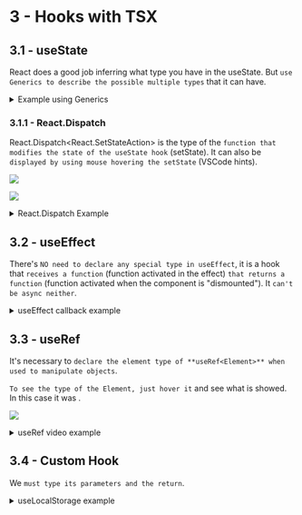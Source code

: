 # 3 - Hooks with TSX

## 3.1 - useState

React does a good job inferring what type you have in the useState. But `use Generics to describe the possible multiple types` that it can have.

<details>
<summary>Example using Generics</summary>

```ts
//App.tsx
import React from "react";

function user() {
  return {
    name: "Eduardo",
    profession: "Developer",
  };
}

type User = {
  name: string;
  profession: string;
};

function App() {
  //Generics
  const [data, setData] = React.useState<null | User>(null);

  React.useEffect(() => {
    setTimeout(() => {
      setData(user());
    }, 1000);
  }, []);

  return (
    <div>
      {data && (
        <div>
          {data.name}: {data.profession}
        </div>
      )}
    </div>
  );
}

export default App;
```

</details>

### 3.1.1 - React.Dispatch

React.Dispatch<React.SetStateAction<type>> is the type of the `function that modifies the state of the useState hook` (setState). It can also be `displayed by using mouse hovering the setState` (VSCode hints).

![](https://i.imgur.com/FcwP1pU.png)

![](https://i.imgur.com/ZkjiDkl.png)

<details>
<summary>React.Dispatch Example</summary>

```ts
//App.tsx
import React from "react";
import Button from "./Button";

function App() {
  const [total, setTotal] = React.useState(0);

  return (
    <div>
      <p>Total: {total}</p>
      <Button increment={setTotal} />
    </div>
  );
}

export default App;
```

```ts
// Button.tsx
import React from 'react';

type Button = {
   increment: React.Dispatch<React.SetStateAction<number>>;
};

const Button = ({ increment }: Button) => {
   return (
     <button onClick={() => increment((total) => total + 1)}>
       Increment
     </button>
   );
};

export defaultButton;
```

</details>

## 3.2 - useEffect

There's `NO need to declare any special type in useEffect`, it is a hook that `receives a function` (function activated in the effect) `that returns a function` (function activated when the component is "dismounted"). It `can't be async neither`.

<details>
<summary>useEffect callback example</summary>

```ts
// App.tsx
import React, { useEffect } from "react";

function App() {
  // useEffect(() => {
  //   console.log('mounted');

  //   return () => {
  //     console.log('dismounted');
  //   }
  // }, [])

  //it's the same thing as the first commented example, a ready function that will used with some effect
  const useEffectCallback = () => {
    console.log("mounted");

    return () => {
      console.log("dismounted");
    };
  };

  useEffect(useEffectCallback, []);

  return (
    <>
      <p>see console.log</p>
    </>
  );
}

export default App;
```

</details>

## 3.3 - useRef

It's necessary to `declare the element type of **useRef<Element>** when used to manipulate objects`.

`To see the type of the Element, just hover it` and see what is showed. In this case it was <HTMLVideoElement>.

![](https://i.imgur.com/OKIRkE4.png)

<details>
<summary>useRef video example</summary>

```ts
// App.tsx
import React, { useEffect, useRef } from "react";
import videoSrc from "./video.mp4";

function App() {
  const video = useRef<HTMLVideoElement>(null);

  useEffect(() => {
    console.log(video.current);
  }, []);

  return (
    <>
      <div className="flex">
        <button onClick={() => video.current?.play()}>Play</button>
        <button onClick={() => video.current?.pause()}>Pause</button>
      </div>
      <video controls ref={video} src={videoSrc}></video>
    </>
  );
}

export default App;
```

</details>

## 3.4 - Custom Hook

We `must type its parameters and the return`.

<details>
<summary>useLocalStorage example</summary>

```ts
// App.tsx
import React, { useEffect, useRef } from "react";
import videoSrc from "./video.mp4";
import useLocalStorage from "./useLocalStorage";

function App() {
  const video = useRef<HTMLVideoElement>(null);

  const [volume, setVolume] = useLocalStorage("volume", "0");

  useEffect(() => {
    if (!video.current) return;
    const n = Number(volume);
    if (n >= 0 && n <= 1) video.current.volume = n;
  }, [volume]);

  return (
    <>
      {volume}
      <div className="flex">
        <button onClick={() => setVolume("0")}>0</button>
        <button onClick={() => setVolume("0.5")}>50</button>
        <button onClick={() => setVolume("1")}>100</button>
      </div>
      <video controls ref={video} src={videoSrc}></video>
    </>
  );
}

export default App;
```

```ts
// useLocalStorage.tsx
import React, { useEffect, useState } from "react";

//define the parameters and also the return beside the ":"
const useLocalStorage = (
  key: string,
  initial: string
): [string, React.Dispatch<React.SetStateAction<string>>] => {
  const [state, setState] = useState(() => {
    const local = window.localStorage.getItem(key);
    return local ? local : initial;
  });

  useEffect(() => {
    window.localStorage.setItem(key, state);
  }, [state, key]);

  // it's also possible to define the return using as const as below
  // return [state, setState] as const;

  return [state, setState];
};

export default useLocalStorage;
```

</details>

